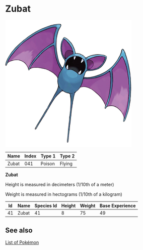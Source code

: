 # Zubat


![Zubat](images/041.png)

| **Name** | **Index** | **Type 1** | **Type 2** |
|----|----|----|----|
| Zubat | 041 | Poison | Flying  |

**Zubat** 


Height is measured in decimeters (1/10th of a meter)

Weight is measured in hectograms (1/10th of a kilogram)

| **Id** | **Name** | **Species Id** | **Height** | **Weight** | **Base Experience** |
|--------|----------|----------------|------------|------------|---------------------|
| 41 | Zubat | 41 | 8 | 75 | 49 |


## See also

[List of Pokémon](../pokemon.md)

